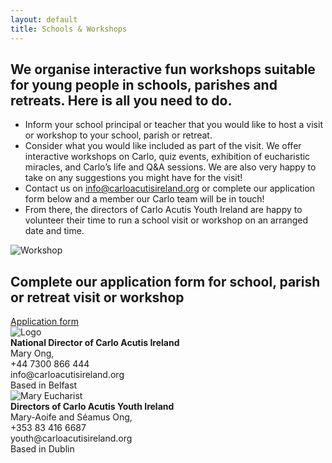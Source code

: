 ```yaml
---
layout: default
title: Schools & Workshops
---
```


<body class="bg-cover bg-no-repeat bg-center min-h-screen" style="background-image: url('../assets/images/1366250879.jpg');">
  <main class="container mx-auto py-12 px-4">
    <section class="mb-8 flex flex-col md:flex-row md:items-center md:justify-between">
      <div class="md:w-2/3">
        <h2 class="text-3xl font-bold text-gray-800 text-center mb-6">
          We organise interactive fun workshops suitable for young people in schools, parishes and retreats. Here is all you need to do.
        </h2>
        <ul class="list-disc list-inside text-lg space-y-3">
          <li>Inform your school principal or teacher that you would like to host a visit or workshop to your school, parish or retreat.</li>
          <li>
            Consider what you would like included as part of the visit.
            We offer interactive workshops on Carlo, quiz events, exhibition of eucharistic miracles, and Carlo’s life and Q&amp;A sessions. We are also very happy to take on any suggestions you might have for the visit!
          </li>
          <li>Contact us on <a href="mailto:info@carloacutisireland.org" class="text-blue-700 underline">info@carloacutisireland.org</a> or complete our application form below and a member our Carlo team will be in touch!</li>
          <li>
            From there, the directors of Carlo Acutis Youth Ireland are happy to volunteer their time to run a school visit or workshop on an arranged date and time.
          </li>
        </ul>
      </div>
      <div class="md:w-1/3 flex justify-center mt-6 md:mt-0">
        <img src="../assets/images/whatsapp-image-2024-06-22-at-12-28-25.jpeg" alt="Workshop" class="rounded shadow-lg max-w-xs border border-gray-200">
      </div>
    </section>
    <section class="mb-12">
      <div class="bg-blue-900 rounded text-white p-8 text-center">
        <h2 class="text-2xl md:text-3xl font-bold mb-4">
          Complete our application form for school, parish or retreat visit or workshop
        </h2>
        <a href="https://forms.gle/3qJTtvDY62Ne1Hpk6" target="_blank" class="inline-block bg-white text-blue-900 font-semibold px-6 py-2 rounded shadow hover:bg-blue-100 transition">
          Application form
        </a>
      </div>
    </section>
    <section class="grid grid-cols-1 md:grid-cols-2 gap-8 mb-10">
      <div class="flex flex-col items-center">
        <img src="../assets/images/carlo-acutis-ireland-logo_1.jpg" alt="Logo" class="mb-4 max-w-xs">
        <div class="text-lg text-center">
          <strong>National Director of Carlo Acutis Ireland</strong><br>
          Mary Ong,<br>
          +44 7300 866 444<br>
          info@carloacutisireland.org<br>
          Based in Belfast
        </div>
      </div>
      <div class="flex flex-col items-center">
        <img src="../assets/images/mary-eucharist_1.png" alt="Mary Eucharist" class="mb-4 max-w-xs">
        <div class="text-lg text-center">
          <strong>Directors of Carlo Acutis Youth Ireland</strong><br>
          Mary-Aoife and Séamus Ong,<br>
          +353 83 416 6687<br>
          youth@carloacutisireland.org<br>
          Based in Dublin
        </div>
      </div>
    </section>
  </main>
</body>

